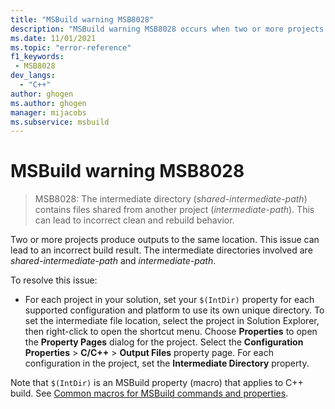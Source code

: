 ```yaml
---
title: "MSBuild warning MSB8028"
description: "MSBuild warning MSB8028 occurs when two or more projects share outputs in the same intermediate directories."
ms.date: 11/01/2021
ms.topic: "error-reference"
f1_keywords:
 - MSB8028
dev_langs:
  - "C++"
author: ghogen
ms.author: ghogen
manager: mijacobs
ms.subservice: msbuild
---
```

# MSBuild warning MSB8028

> MSB8028: The intermediate directory (*shared-intermediate-path*) contains files shared from another project (*intermediate-path*). This can lead to incorrect clean and rebuild behavior.

Two or more projects produce outputs to the same location. This issue can lead to an incorrect build result. The intermediate directories involved are *shared-intermediate-path* and *intermediate-path*.

To resolve this issue:

- For each project in your solution, set your `$(IntDir)` property for each supported configuration and platform to use its own unique directory. To set the intermediate file location, select the project in Solution Explorer, then right-click to open the shortcut menu. Choose **Properties** to open the **Property Pages** dialog for the project. Select the **Configuration Properties** > **C/C++** > **Output Files** property page. For each configuration in the project, set the **Intermediate Directory** property.

Note that `$(IntDir)` is an MSBuild property (macro) that applies to C++ build. See [Common macros for MSBuild commands and properties](/cpp/build/reference/common-macros-for-build-commands-and-properties).
